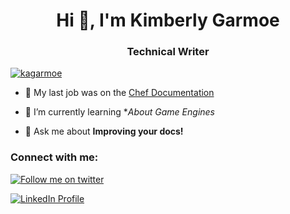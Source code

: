<h1 align="center">Hi 👋, I'm Kimberly Garmoe</h1>
<h3 align="center">Technical Writer</h3>

<p align="left"> <a href="https://github.com/ryo-ma/github-profile-trophy"><img src="https://github-profile-trophy.vercel.app/?username=kagarmoe&theme=onedark&title=PullRequest,Issues,Commit" alt="kagarmoe" /></a> </p>



- 🔭 My last job was on the [Chef Documentation](https://github.com/chef/chef-web-docs)

- 🌱 I’m currently learning **About Game Engines*

- 💬 Ask me about **Improving your docs!**

<h3 align="left">Connect with me:</h3>
<p align="left">
<p align="left"> <a href="https://twitter.com/kimberlygarmoe" target="blank"><img src="https://img.shields.io/twitter/follow/kimberlygarmoe?logo=twitter&style=for-the-badge" alt="Follow me on twitter" /></a> </p>
<p align="left"><a href="https://linkedin.com/in/kimberlygarmoe" target="blank"><img src="https://img.shields.io/badge/linked-in-369?style=for-the-badge)" alt="LinkedIn Profile" /></a> </p>

